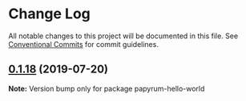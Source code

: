 # Change Log

All notable changes to this project will be documented in this file.
See [Conventional Commits](https://conventionalcommits.org) for commit guidelines.

## [0.1.18](https://github.com/wilsson/papyrum/compare/v0.1.17...v0.1.18) (2019-07-20)

**Note:** Version bump only for package papyrum-hello-world
